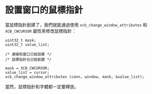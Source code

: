 設置窗口的鼠標指針
===

當鼠標指針創建了，我們就能通過使用 `xcb_change_window_attributes` 和 `XCB_CWCURSOR` 屬性來修改鼠標指針：

    uint32_t mask;
    uint32_t value_list;

    /* 連接和窗口已經設置 */
    /* 鼠標指針也已經創建 */

    mask = XCB_CWCURSOR;
    value_list = cursor;
    xcb_change_window_attributes (conn, window, mask, &value_list);

當然，鼠標指針和字體都一定要釋放。
